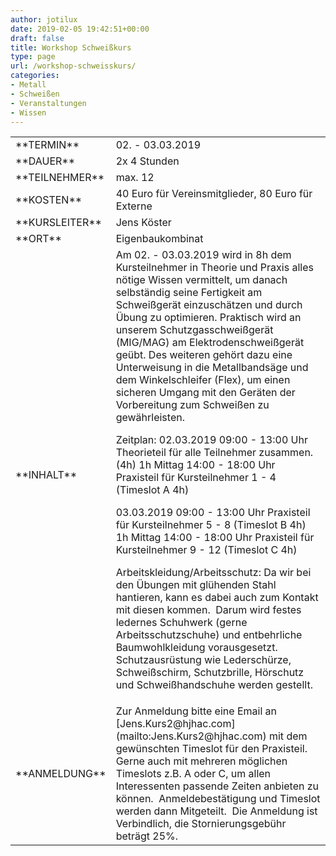 ```yaml
---
author: jotilux
date: 2019-02-05 19:42:51+00:00
draft: false
title: Workshop Schweißkurs
type: page
url: /workshop-schweisskurs/
categories:
- Metall
- Schweißen
- Veranstaltungen
- Wissen
---
```


<table >
<tbody >
<tr >

<td >**TERMIN**
</td>

<td >02. - 03.03.2019
</td>
</tr>
<tr >

<td >**DAUER**
</td>

<td >2x 4 Stunden
</td>
</tr>
<tr >

<td >**TEILNEHMER**
</td>

<td >max. 12
</td>
</tr>
<tr >

<td >**KOSTEN**
</td>

<td >40 Euro für Vereinsmitglieder, 80 Euro für Externe
</td>
</tr>
<tr >

<td >**KURSLEITER**
</td>

<td >Jens Köster
</td>
</tr>
<tr >

<td >**ORT**
</td>

<td >Eigenbaukombinat
</td>
</tr>
<tr >

<td >**INHALT**
</td>

<td >Am 02. - 03.03.2019 wird in 8h dem Kursteilnehmer in Theorie und Praxis alles nötige Wissen vermittelt, um danach selbständig seine Fertigkeit am Schweißgerät einzuschätzen und durch Übung zu optimieren. Praktisch wird an unserem Schutzgasschweißgerät (MIG/MAG) am Elektrodenschweißgerät geübt. Des weiteren gehört dazu eine Unterweisung in die Metallbandsäge und dem Winkelschleifer (Flex), um einen sicheren Umgang mit den Geräten der Vorbereitung zum Schweißen zu gewährleisten.

Zeitplan:
02.03.2019
09:00 - 13:00 Uhr Theorieteil für alle Teilnehmer zusammen. (4h)
1h Mittag
14:00 - 18:00 Uhr Praxisteil für Kursteilnehmer 1 - 4 (Timeslot A 4h)

03.03.2019
09:00 - 13:00 Uhr Praxisteil für Kursteilnehmer 5 - 8 (Timeslot B 4h)
1h Mittag
14:00 - 18:00 Uhr Praxisteil für Kursteilnehmer 9 - 12 (Timeslot C 4h)

Arbeitskleidung/Arbeitsschutz:
Da wir bei den Übungen mit glühenden Stahl hantieren, kann es dabei auch zum Kontakt mit diesen kommen.  Darum wird festes ledernes Schuhwerk (gerne Arbeitsschutzschuhe) und entbehrliche Baumwohlkleidung vorausgesetzt.
Schutzausrüstung wie Lederschürze, Schweißschirm, Schutzbrille, Hörschutz und Schweißhandschuhe werden gestellt.
</td>
</tr>
<tr >

<td >**ANMELDUNG**
</td>

<td >Zur Anmeldung bitte eine Email an [Jens.Kurs2@hjhac.com](mailto:Jens.Kurs2@hjhac.com) mit dem gewünschten Timeslot für den Praxisteil.
Gerne auch mit mehreren möglichen Timeslots z.B. A oder C, um allen Interessenten passende Zeiten anbieten zu können.  Anmeldebestätigung und Timeslot werden dann Mitgeteilt.  Die Anmeldung ist Verbindlich, die Stornierungsgebühr beträgt 25%.
</td>
</tr>
</tbody>
</table>
